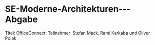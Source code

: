 # SE-Moderne-Architekturen---Abgabe
Titel: OfficeConnect: Teilnehmer: Stefan Mack, Rami Karkaba und Oliver Polak
